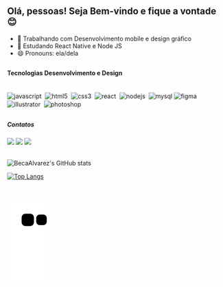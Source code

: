 ## Olá, pessoas! Seja Bem-vindo e fique a vontade 😊

- 🔭 Trabalhando com Desenvolvimento mobile e design gráfico
- 🌱 Estudando React Native e Node JS
- 😄 Pronouns: ela/dela

##
 
#### Tecnologias Desenvolvimento e Design
<div style="display: inline_block"><br>
    <img align="center" alt="javascript" src="https://cdn.jsdelivr.net/gh/devicons/devicon/icons/javascript/javascript-plain.svg" width="50px"/>&nbsp;
    <img align="center" alt="html5" src="https://cdn.jsdelivr.net/gh/devicons/devicon/icons/html5/html5-plain-wordmark.svg" width="50px"/>&nbsp;
    <img align="center" alt="css3" src="https://cdn.jsdelivr.net/gh/devicons/devicon/icons/css3/css3-plain-wordmark.svg" width="50px"/>&nbsp;
    <img align="center" alt="react" src="https://cdn.jsdelivr.net/gh/devicons/devicon/icons/react/react-original-wordmark.svg" width="50px"/>&nbsp;        
    <img align="center" alt="nodejs" src="https://cdn.jsdelivr.net/gh/devicons/devicon/icons/nodejs/nodejs-original.svg" width="50px"/>&nbsp;
    <img align="center" alt="mysql" src="https://cdn.jsdelivr.net/gh/devicons/devicon/icons/mysql/mysql-plain-wordmark.svg" width="50px"/>
    <img  align="center" alt="figma" src="https://cdn.jsdelivr.net/gh/devicons/devicon/icons/figma/figma-original.svg" width="50px"/>&nbsp;         
    <img align="center" alt="illustrator" src="https://cdn.jsdelivr.net/gh/devicons/devicon/icons/illustrator/illustrator-plain.svg" width="50px"/>&nbsp;
    <img align="center" alt="photoshop" src="https://cdn.jsdelivr.net/gh/devicons/devicon/icons/photoshop/photoshop-plain.svg" width="50px"/>
</div>                          

##
  
<h5>Contatos </h5>
<div>
  <a href="" target="_blank"><img src="https://img.shields.io/badge/Gmail-D14836?style=for-the-badge&logo=gmail&logoColor=white" target="_blank"/></a>
  <a href="https://www.linkedin.com/in/rebecaalvarezti/" target="_blank"><img src="https://img.shields.io/badge/LinkedIn-0077B5?style=for-the-badge&logo=linkedin&logoColor=white" target="_blank"/></a>
  <a href="https://www.behance.net/RebecaAlvarez" target="_blank"><img src="https://img.shields.io/badge/-Behance-blue?style=for-the-badge&logo=behance&logoColor=white" target="_blank"/></a>
</div>

<br>

![BecaAlvarez's GitHub stats](https://github-readme-stats.vercel.app/api?username=BecaAlvarez&show_icons=true&theme=great-gatsby&count_private=true)

[![Top Langs](https://github-readme-stats.vercel.app/api/top-langs/?username=BecaAlvarez&langs_count=8&layout=compact&theme=great-gatsby)](https://github.com/BecaAlvarez/github-readme-stats)


<br>

![Snake animation](https://github.com/BecaAlvarez/BecaAlvarez/blob/9de2c9d8c6dd7447fba0f480e28f6b8e4abc1379/github-contribution-grid-snake.svg)

